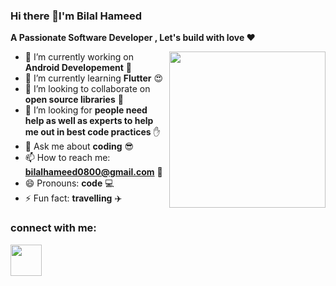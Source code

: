 ### Hi there 👋I'm Bilal Hameed


<strong> A Passionate Software Developer , Let's build with love :heart:</strong>

<img align="right" width="250" height="250" src="https://camo.githubusercontent.com/e278cbf655da98c004011927c9b4ef9ace0e73c9b8a41892b778bbe03c045379/68747470733a2f2f637373706f696e743130312e636f6d2f77702d636f6e74656e742f75706c6f6164732f323032302f31302f446576656c6f7065722d6f6e2d6c6170746f702e676966">


- 🔭 I’m currently working on <strong>Android Developement</strong> :green_heart:
- 🌱 I’m currently learning <strong>Flutter</strong> :heart_eyes:
- 👯 I’m looking to collaborate on <strong>open source libraries</strong> 🤗
- 🤔 I’m looking for <strong>people need help as well as experts to help me out in best code practices</strong> :raised_hand:
- 💬 Ask me about <strong>coding</strong> :sunglasses:
- 📫 How to reach me: <strong>bilalhameed0800@gmail.com</strong> :email:
- 😄 Pronouns: <strong>code</strong> :computer:
- ⚡ Fun fact: <strong>travelling</strong> :airplane:

### connect with me:

[<img align="left" width="50" height="50" src="https://upload.wikimedia.org/wikipedia/commons/thumb/c/ca/LinkedIn_logo_initials.png/640px-LinkedIn_logo_initials.png">](https://www.linkedin.com/public-profile/settings?trk=d_flagship3_profile_self_view_public_profile)





